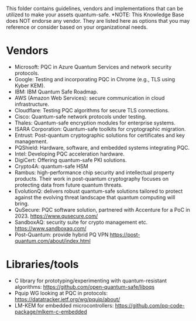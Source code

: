 This folder contains guidelines, vendors and implementations that can be utilized to make your assets quantum-safe.
*NOTE: This Knowledge Base does NOT endorse any vendor. They are listed here as options that you may reference or consider based on your organizational needs.

# Vendors
- Microsoft: PQC in Azure Quantum Services and network security protocols.
- Google: Testing and incorporating PQC in Chrome (e.g., TLS using Kyber KEM).
- IBM: IBM Quantum Safe Roadmap.
- AWS (Amazon Web Services): secure communication in cloud infrastructure.
- Cloudflare: Testing PQC algorithms for secure TLS connections.
- Cisco: Quantum-safe network protocols under testing.
- Thales: Quantum-safe encryption modules for enterprise systems.
- ISARA Corporation: Quantum-safe toolkits for cryptographic migration.
- Entrust: Post-quantum cryptographic solutions for certificates and key management.
- PQShield: Hardware, software, and embedded systems integrating PQC.
- Intel: Developing PQC acceleration hardware.
- DigiCert: Offering quantum-safe PKI solutions.
- Crypto4A: quantum-safe HSM
- Rambus: high-performance chip security and intellectual property products. Their work in post-quantum cryptography focuses on protecting data from future quantum threats.
- EvolutionQ: delivers robust quantum-safe solutions tailored to protect against the evolving threat landscape that quantum computing will bring.
- QuSecure: PQC software solution, partnered with Accenture for a PoC in 2023. https://www.qusecure.com/
- SandboxAQ: security suite for crypto management etc. https://www.sandboxaq.com/
- Post-Quantum: provide hybrid PQ VPN https://post-quantum.com/about/index.html

# Libraries/tools
- C library for prototyping/experimenting with quantum-resistant algorithms: https://github.com/open-quantum-safe/liboqs
- Pquip WG looking at PQC in protocols: https://datatracker.ietf.org/wg/pquip/about/ 
- LM-KEM for embedded microcontrollers: https://github.com/pq-code-package/mlkem-c-embedded 

